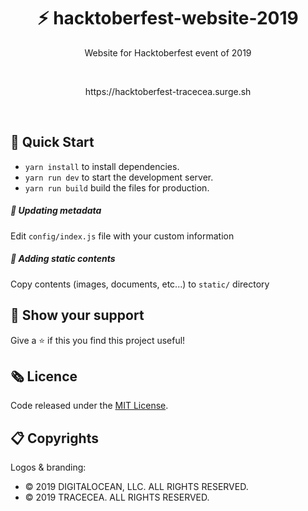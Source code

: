 <h1 align="center">⚡️ hacktoberfest-website-2019</h1>
<p align="center">Website for Hacktoberfest event of 2019</p>

<br>
<p align="center">https://hacktoberfest-tracecea.surge.sh</p>
<br>

## 🚀 Quick Start

- `yarn install` to install dependencies.
- `yarn run dev` to start the development server.
- `yarn run build` build the files for production.

##### 🌟 Updating metadata

Edit `config/index.js` file with your custom information

##### 🌟 Adding static contents

Copy contents (images, documents, etc...) to `static/` directory

## 🖤 Show your support

Give a ⭐ if this you find this project useful!

## 🗞 Licence

Code released under the [MIT License](LICENSE).

## 📋 Copyrights

Logos & branding:

- © 2019 DIGITALOCEAN, LLC. ALL RIGHTS RESERVED.
- © 2019 TRACECEA. ALL RIGHTS RESERVED.
